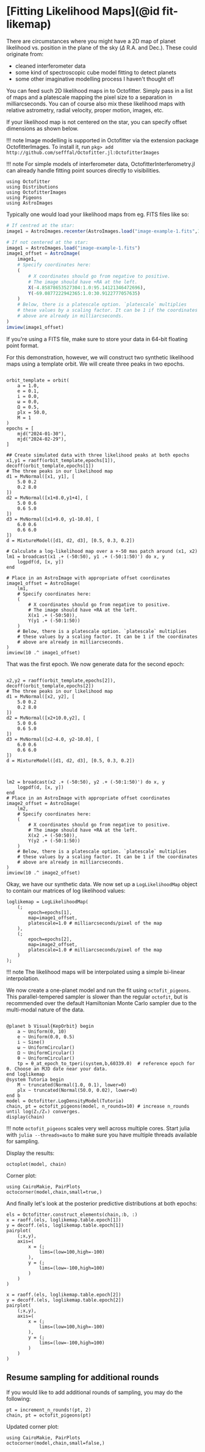 # [Fitting Likelihood Maps](@id fit-likemap)

There are circumstances where you might have a 2D map of planet likelihood vs. position in the plane of the sky ($\Delta$ R.A. and Dec.). These could originate from:
* cleaned interferometer data 
* some kind of spectroscopic cube model fitting to detect planets
* some other imaginative modelling process I haven't thought of!

You can feed such 2D likelihood maps in to Octofitter. Simply pass in a list of maps and a platescale mapping the pixel size to a separation in milliarcseconds. 
You can of course also mix these likelihood maps with relative astrometry, radial velocity, proper motion, images, etc.

If your likelihood map is not centered on the star, you can specify offset dimensions as shown below.

!!! note
    Image modelling is supported in Octofitter via the extension package OctofitterImages. To install it, run 
    `pkg> add http://github.com/sefffal/Octofitter.jl:OctofitterImages`

!!! note
    For simple models of interferometer data, OctofitterInterferometry.jl can already handle fitting point sources directly to visibilities.

```@example 1
using Octofitter
using Distributions
using OctofitterImages
using Pigeons
using AstroImages
```

Typically one would load your likelihood maps from eg. FITS files like so:
```julia
# If centred at the star:
image1 = AstroImages.recenter(AstroImages.load("image-example-1.fits",1))

# If not centered at the star:
image1 = AstroImages.load("image-example-1.fits")
image1_offset = AstroImage(
    image1,
    # Specify coordinates here:
    (
        # X coordinates should go from negative to positive.
        # The image should have +RA at the left.
        X(-4.85878653527304:1.0:95.14121346472696),
        Y(-69.0877222942365:1.0:30.9122777057635)
    )
    # Below, there is a platescale option. `platescale` multiplies
    # these values by a scaling factor. It can be 1 if the coordinates
    # above are already in milliarcseconds.
)
imview(image1_offset)
```
If you're using a FITS file, make sure to store your data in 64-bit floating point format.



For this demonstration, however, we will construct two synthetic likelihood maps using a template orbit. We will create three peaks in two epochs.
```@example 1

orbit_template = orbit(
    a = 1.0,
    e = 0.1,
    i = 0.0,
    ω = 0.0,
    Ω = 0.5,
    plx = 50.0,
    M = 1
)
epochs = [
    mjd("2024-01-30"),
    mjd("2024-02-29"),
]

## Create simulated data with three likelihood peaks at both epochs
x1,y1 = raoff(orbit_template,epochs[1]), decoff(orbit_template,epochs[1])
# The three peaks in our likelihood map
d1 = MvNormal([x1, y1], [
    5.0 0.2
    0.2 8.0
])
d2 = MvNormal([x1+8.0,y1+4], [
    5.0 0.6
    0.6 5.0
])
d3 = MvNormal([x1+9.0, y1-10.0], [
    6.0 0.6
    0.6 6.0
])
d = MixtureModel([d1, d2, d3], [0.5, 0.3, 0.2])

# Calculate a log-likelihood map over a +-50 mas patch around (x1, x2)
lm1 = broadcast(x1 .+ (-50:50), y1 .+ (-50:1:50)') do x, y
    logpdf(d, [x, y])
end

# Place in an AstroImage with appropriate offset coordinates
image1_offset = AstroImage(
    lm1,
    # Specify coordinates here:
    (
        # X coordinates should go from negative to positive.
        # The image should have +RA at the left.
        X(x1 .+ (-50:50)),
        Y(y1 .+ (-50:1:50))
    )
    # Below, there is a platescale option. `platescale` multiplies
    # these values by a scaling factor. It can be 1 if the coordinates
    # above are already in milliarcseconds.
)
imview(10 .^ image1_offset)
```

That was the first epoch. We now generate data for the second epoch:
```@example 1

x2,y2 = raoff(orbit_template,epochs[2]), decoff(orbit_template,epochs[2])
# The three peaks in our likelihood map
d1 = MvNormal([x2, y2], [
    5.0 0.2
    0.2 8.0
])
d2 = MvNormal([x2+10.0,y2], [
    5.0 0.6
    0.6 5.0
])
d3 = MvNormal([x2-4.0, y2-10.0], [
    6.0 0.6
    0.6 6.0
])
d = MixtureModel([d1, d2, d3], [0.5, 0.3, 0.2])



lm2 = broadcast(x2 .+ (-50:50), y2 .+ (-50:1:50)') do x, y
    logpdf(d, [x, y])
end
# Place in an AstroImage with appropriate offset coordinates
image2_offset = AstroImage(
    lm2,
    # Specify coordinates here:
    (
        # X coordinates should go from negative to positive.
        # The image should have +RA at the left.
        X(x2 .+ (-50:50)),
        Y(y2 .+ (-50:1:50))
    )
    # Below, there is a platescale option. `platescale` multiplies
    # these values by a scaling factor. It can be 1 if the coordinates
    # above are already in milliarcseconds.
)
imview(10 .^ image2_offset)
```


Okay, we have our synthetic data. We now set up a `LogLikelihoodMap` object to contain our matrices of log likelihood values:
```@example 1
loglikemap = LogLikelihoodMap(
    (;
        epoch=epochs[1],
        map=image1_offset,
        platescale=1.0 # milliarcseconds/pixel of the map
    ),
    (;
        epoch=epochs[2],
        map=image2_offset,
        platescale=1.0 # milliarcseconds/pixel of the map
    )
);
```

!!! note
    The likelihood maps will be interpolated using a simple bi-linear interpolation. 

We now create a one-planet model and run the fit using `octofit_pigeons`. This parallel-tempered sampler is slower than the regular `octofit`, but is recommended over the default Hamiltonian Monte Carlo sampler due to the multi-modal nature of the data. 
```@example 1

@planet b Visual{KepOrbit} begin
    a ~ Uniform(0, 10)
    e ~ Uniform(0.0, 0.5)
    i ~ Sine()
    ω ~ UniformCircular()
    Ω ~ UniformCircular()
    θ ~ UniformCircular()
    tp = θ_at_epoch_to_tperi(system,b,60339.0)  # reference epoch for θ. Choose an MJD date near your data.
end loglikemap
@system Tutoria begin
    M ~ truncated(Normal(1.0, 0.1), lower=0)
    plx ~ truncated(Normal(50.0, 0.02), lower=0)
end b 
model = Octofitter.LogDensityModel(Tutoria)
chain, pt = octofit_pigeons(model, n_rounds=10) # increase n_rounds until log(Z₁/Z₀) converges.
display(chain)
```

!!! note
    `octofit_pigeons` scales very well across multiple cores. Start julia with `julia --threads=auto` to make sure you have multiple threads available for sampling.

Display the results:
```@example 1
octoplot(model, chain)
```

Corner plot:
```@example 1
using CairoMakie, PairPlots
octocorner(model,chain,small=true,)
```

And finally let's look at the posterior predictive distributions at both epochs:
```@example 1
els = Octofitter.construct_elements(chain,:b, :)
x = raoff.(els, loglikemap.table.epoch[1])
y = decoff.(els, loglikemap.table.epoch[1])
pairplot(
    (;x,y),
    axis=(
        x = (;
            lims=(low=100,high=-100)
        ),
        y = (;
            lims=(low=-100,high=100)
        )
    )
)
```

```@example 1
x = raoff.(els, loglikemap.table.epoch[2])
y = decoff.(els, loglikemap.table.epoch[2])
pairplot(
    (;x,y),
    axis=(
        x = (;
            lims=(low=100,high=-100)
        ),
        y = (;
            lims=(low=-100,high=100)
        )
    )
)
```


## Resume sampling for additional rounds

If you would like to add additional rounds of sampling, you may do the following:
```@example 1
pt = increment_n_rounds!(pt, 2)
chain, pt = octofit_pigeons(pt)
```

Updated corner plot:
```@example 1
using CairoMakie, PairPlots
octocorner(model,chain,small=false,)
```
